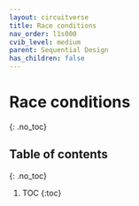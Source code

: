 ```yaml
---
layout: circuitverse
title: Race conditions
nav_order: l1s000
cvib_level: medium
parent: Sequential Design
has_children: false
---
```


# Race conditions
{: .no_toc}

## Table of contents
{: .no_toc}

1. TOC
{:toc}

